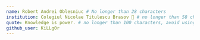 ```yaml
---
name: Robert Andrei Oblesniuc # No longer than 28 characters
institution: Colegiul Nicolae Titulescu Brasov 🚩 # no longer than 58 characters
quote: Knowledge is power. # no longer than 100 characters, avoid using quotes(") to guarantee the format remains the same.
github_user: KiLLg0r
---
```

